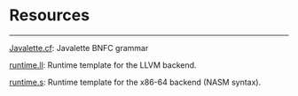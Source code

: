 # Resources
-----------

[Javalette.cf](Javalette.cf):
Javalette BNFC grammar

[runtime.ll](runtime.ll):
Runtime template for the LLVM backend.

[runtime.s](runtime.s):
Runtime template for the x86-64 backend (NASM syntax).
